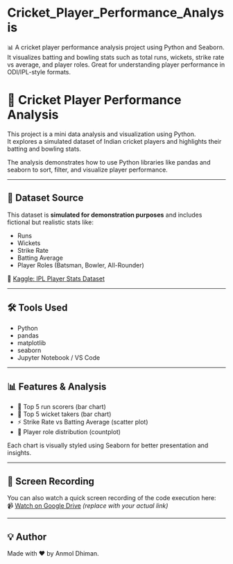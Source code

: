 # Cricket_Player_Performance_Analysis
📊 A cricket player performance analysis project using Python and Seaborn.  It visualizes batting and bowling stats such as total runs, wickets, strike rate vs average, and player roles. Great for understanding player performance in ODI/IPL-style formats.
# 🏏 Cricket Player Performance Analysis

This project is a mini data analysis and visualization using Python.  
It explores a simulated dataset of Indian cricket players and highlights their batting and bowling stats.

The analysis demonstrates how to use Python libraries like pandas and seaborn to sort, filter, and visualize player performance.

---

## 📁 Dataset Source

This dataset is **simulated for demonstration purposes** and includes fictional but realistic stats like:

- Runs
- Wickets
- Strike Rate
- Batting Average
- Player Roles (Batsman, Bowler, All-Rounder)

🔗 [Kaggle: IPL Player Stats Dataset](https://www.kaggle.com/datasets/saivarunreddy1904/ipl-player-stats-dataset)

---

## 🛠 Tools Used

- Python
- pandas
- matplotlib
- seaborn
- Jupyter Notebook / VS Code

---

## 📊 Features & Analysis

- 📌 Top 5 run scorers (bar chart)
- 🎯 Top 5 wicket takers (bar chart)
- ⚡ Strike Rate vs Batting Average (scatter plot)
- 👥 Player role distribution (countplot)

Each chart is visually styled using Seaborn for better presentation and insights.

---

## 🎥 Screen Recording

You can also watch a quick screen recording of the code execution here:  
📹 [Watch on Google Drive]([https://your-google-drive-link-here.com](https://drive.google.com/file/d/1VhMzy7VbY2TdxvOMjcdVwvd4NZgYOEx4/view?usp=sharing)) *(replace with your actual link)*

---

## 💡 Author

Made with ❤️ by Anmol Dhiman.


